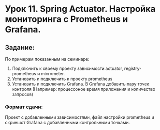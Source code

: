 # Урок 11. Spring Actuator. Настройка мониторинга с Prometheus и Grafana.
## Задание: 
По примерам показанным на семинаре:
1) Подключить к своему проекту зависимости actuator, registry-prometheus и micrometer.
2) Установить и подключить к проекту prometheus
3) Установить и подключить Grafana. В Grafana добавить пару точек контроля (Например: процессоное время приложения и количество запросов)
### Формат сдачи: 
Проект с добавленными зависимостями, файл настройки prometheus и скриншот Grafana с добавленными контрольными точками.

